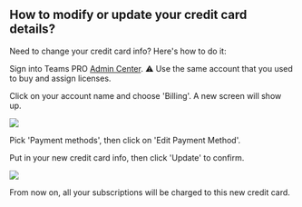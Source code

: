 ## How to modify or update your credit card details?

<p class="no-margin">Need to change your credit card info? Here's how to do it:</p>
<p class="no-margin"></p>
<p class="no-margin">Sign into Teams PRO <a href="https://admin.teams-pro.com/" target="_blank" class="admin-center-content-link">Admin Center</a>. ⚠️ Use the same account that you used to buy and assign licenses.</p>
<p class="no-margin"></p>
<p class="no-margin">Click on your account name and choose 'Billing'. A new screen will show up.</p>
<div class="intercom-container"><img src="/assets/img/teams-pro/2_1.png"></div><p class="no-margin"></p>
<p class="no-margin"></p>
<p class="no-margin">Pick 'Payment methods', then click on 'Edit Payment Method'.</p>
<p class="no-margin"></p>
<p class="no-margin">Put in your new credit card info, then click 'Update' to confirm.</p>
<div class="intercom-container"><img src="/assets/img/teams-pro/2_2.png"></div><p class="no-margin"></p>
<p class="no-margin"></p>
<p class="no-margin">From now on, all your subscriptions will be charged to this new credit card.</p>



